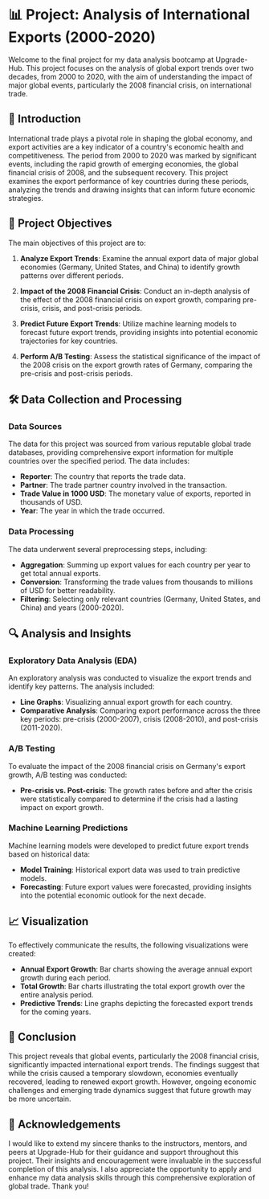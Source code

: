 # 📊 Project: Analysis of International Exports (2000-2020)

Welcome to the final project for my data analysis bootcamp at Upgrade-Hub. This project focuses on the analysis of global export trends over two decades, from 2000 to 2020, with the aim of understanding the impact of major global events, particularly the 2008 financial crisis, on international trade.

## 📌 Introduction

International trade plays a pivotal role in shaping the global economy, and export activities are a key indicator of a country's economic health and competitiveness. The period from 2000 to 2020 was marked by significant events, including the rapid growth of emerging economies, the global financial crisis of 2008, and the subsequent recovery. This project examines the export performance of key countries during these periods, analyzing the trends and drawing insights that can inform future economic strategies.

## 🎯 Project Objectives

The main objectives of this project are to:

1. **Analyze Export Trends**: Examine the annual export data of major global economies (Germany, United States, and China) to identify growth patterns over different periods.
   
2. **Impact of the 2008 Financial Crisis**: Conduct an in-depth analysis of the effect of the 2008 financial crisis on export growth, comparing pre-crisis, crisis, and post-crisis periods.
   
3. **Predict Future Export Trends**: Utilize machine learning models to forecast future export trends, providing insights into potential economic trajectories for key countries.

4. **Perform A/B Testing**: Assess the statistical significance of the impact of the 2008 crisis on the export growth rates of Germany, comparing the pre-crisis and post-crisis periods.

## 🛠️ Data Collection and Processing

### Data Sources

The data for this project was sourced from various reputable global trade databases, providing comprehensive export information for multiple countries over the specified period. The data includes:

- **Reporter**: The country that reports the trade data.
- **Partner**: The trade partner country involved in the transaction.
- **Trade Value in 1000 USD**: The monetary value of exports, reported in thousands of USD.
- **Year**: The year in which the trade occurred.

### Data Processing

The data underwent several preprocessing steps, including:

- **Aggregation**: Summing up export values for each country per year to get total annual exports.
- **Conversion**: Transforming the trade values from thousands to millions of USD for better readability.
- **Filtering**: Selecting only relevant countries (Germany, United States, and China) and years (2000-2020).

## 🔍 Analysis and Insights

### Exploratory Data Analysis (EDA)

An exploratory analysis was conducted to visualize the export trends and identify key patterns. The analysis included:

- **Line Graphs**: Visualizing annual export growth for each country.
- **Comparative Analysis**: Comparing export performance across the three key periods: pre-crisis (2000-2007), crisis (2008-2010), and post-crisis (2011-2020).

### A/B Testing

To evaluate the impact of the 2008 financial crisis on Germany's export growth, A/B testing was conducted:

- **Pre-crisis vs. Post-crisis**: The growth rates before and after the crisis were statistically compared to determine if the crisis had a lasting impact on export growth.

### Machine Learning Predictions

Machine learning models were developed to predict future export trends based on historical data:

- **Model Training**: Historical export data was used to train predictive models.
- **Forecasting**: Future export values were forecasted, providing insights into the potential economic outlook for the next decade.

## 📈 Visualization

To effectively communicate the results, the following visualizations were created:

- **Annual Export Growth**: Bar charts showing the average annual export growth during each period.
- **Total Growth**: Bar charts illustrating the total export growth over the entire analysis period.
- **Predictive Trends**: Line graphs depicting the forecasted export trends for the coming years.

## 📅 Conclusion

This project reveals that global events, particularly the 2008 financial crisis, significantly impacted international export trends. The findings suggest that while the crisis caused a temporary slowdown, economies eventually recovered, leading to renewed export growth. However, ongoing economic challenges and emerging trade dynamics suggest that future growth may be more uncertain.

## 💬 Acknowledgements

I would like to extend my sincere thanks to the instructors, mentors, and peers at Upgrade-Hub for their guidance and support throughout this project. Their insights and encouragement were invaluable in the successful completion of this analysis. I also appreciate the opportunity to apply and enhance my data analysis skills through this comprehensive exploration of global trade. Thank you!
